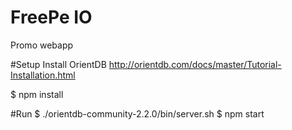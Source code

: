 # FreePe IO
Promo webapp

#Setup
Install OrientDB http://orientdb.com/docs/master/Tutorial-Installation.html

$ npm install

#Run
$ ./orientdb-community-2.2.0/bin/server.sh
$ npm start
